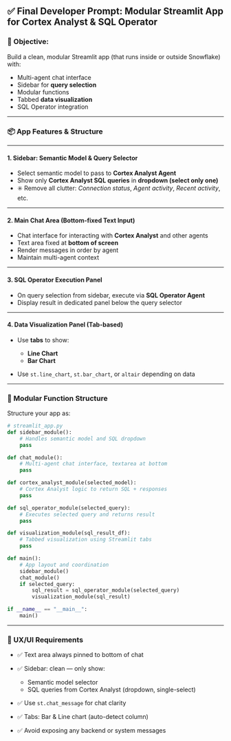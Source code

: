 
## ✅ Final Developer Prompt: Modular Streamlit App for Cortex Analyst & SQL Operator

### 🎯 Objective:

Build a clean, modular Streamlit app (that runs inside or outside Snowflake) with:

* Multi-agent chat interface
* Sidebar for **query selection**
* Modular functions
* Tabbed **data visualization**
* SQL Operator integration

---

### 📦 App Features & Structure

---

#### 1. **Sidebar: Semantic Model & Query Selector**

* Select semantic model to pass to **Cortex Analyst Agent**
* Show only **Cortex Analyst SQL queries** in **dropdown (select only one)**
* ✳️ Remove all clutter: *Connection status*, *Agent activity*, *Recent activity*, etc.

---

#### 2. **Main Chat Area (Bottom-fixed Text Input)**

* Chat interface for interacting with **Cortex Analyst** and other agents
* Text area fixed at **bottom of screen**
* Render messages in order by agent
* Maintain multi-agent context

---

#### 3. **SQL Operator Execution Panel**

* On query selection from sidebar, execute via **SQL Operator Agent**
* Display result in dedicated panel below the query selector

---

#### 4. **Data Visualization Panel (Tab-based)**

* Use **tabs** to show:

  * **Line Chart**
  * **Bar Chart**
* Use `st.line_chart`, `st.bar_chart`, or `altair` depending on data

---

### 🧩 Modular Function Structure

Structure your app as:

```python
# streamlit_app.py
def sidebar_module():
    # Handles semantic model and SQL dropdown
    pass

def chat_module():
    # Multi-agent chat interface, textarea at bottom
    pass

def cortex_analyst_module(selected_model):
    # Cortex Analyst logic to return SQL + responses
    pass

def sql_operator_module(selected_query):
    # Executes selected query and returns result
    pass

def visualization_module(sql_result_df):
    # Tabbed visualization using Streamlit tabs
    pass

def main():
    # App layout and coordination
    sidebar_module()
    chat_module()
    if selected_query:
        sql_result = sql_operator_module(selected_query)
        visualization_module(sql_result)

if __name__ == "__main__":
    main()
```

---

### 🧼 UX/UI Requirements

* ✅ Text area always pinned to bottom of chat
* ✅ Sidebar: clean — only show:

  * Semantic model selector
  * SQL queries from Cortex Analyst (dropdown, single-select)
* ✅ Use `st.chat_message` for chat clarity
* ✅ Tabs: Bar & Line chart (auto-detect column)
* ✅ Avoid exposing any backend or system messages
